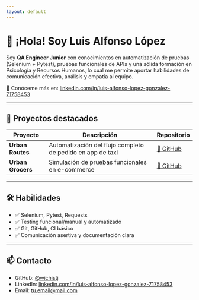 ```yaml
---
layout: default
---
```


<link rel="stylesheet" href="/assets/css/style.css">

# 👋 ¡Hola! Soy Luis Alfonso López

Soy **QA Engineer Junior** con conocimientos en automatización de pruebas (Selenium + Pytest), pruebas funcionales de APIs y una sólida formación en Psicología y Recursos Humanos, lo cual me permite aportar habilidades de comunicación efectiva, análisis y empatía al equipo.

📍 Conóceme más en: [linkedin.com/in/luis-alfonso-lopez-gonzalez-71758453](https://www.linkedin.com/in/luis-alfonso-lopez-gonzalez-71758453/)

---

## 🚀 Proyectos destacados

| Proyecto        | Descripción                                                | Repositorio |
|----------------|------------------------------------------------------------|-------------|
| **Urban Routes**  | Automatización del flujo completo de pedido en app de taxi | [🔗 GitHub](https://github.com/wichistj/Urban-Routes-e) |
| **Urban Grocers** | Simulación de pruebas funcionales en e-commerce            | [🔗 GitHub](https://github.com/wichistj/Project-Urban-Grocers) |

---

## 🛠️ Habilidades

- ✅ Selenium, Pytest, Requests
- ✅ Testing funcional/manual y automatizado
- ✅ Git, GitHub, CI básico
- ✅ Comunicación asertiva y documentación clara

---

## 📫 Contacto

- GitHub: [@wichistj](https://github.com/wichistj)
- LinkedIn: [linkedin.com/in/luis-alfonso-lopez-gonzalez-71758453](https://www.linkedin.com/in/luis-alfonso-lopez-gonzalez-71758453/)
- Email: tu.email@mail.com
